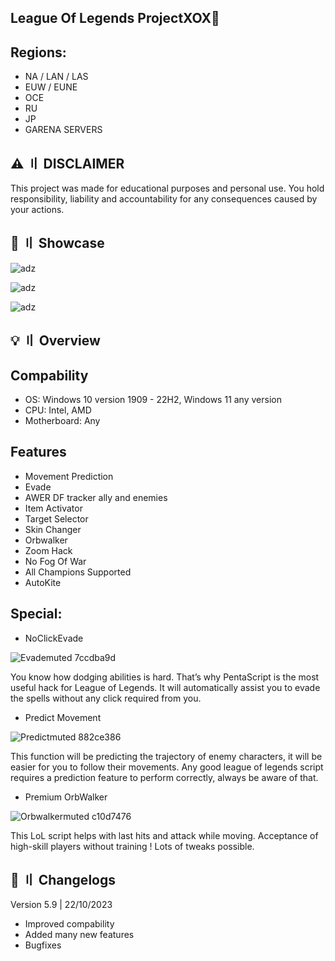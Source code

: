 ## League Of Legends ProjectXOX👑

## Regions:

- NA / LAN / LAS
- EUW / EUNE
- OCE
- RU
- JP
- GARENA SERVERS

## ⚠️ 〢 DISCLAIMER
This project was made for educational purposes and personal use. You hold responsibility, liability and accountability for any consequences caused by your actions.

## 📌 〢 Showcase

![adz](https://i.imgur.com/mCRVsek.jpg)

![adz](https://i.imgur.com/ef4irdn.jpg)

![adz](https://i.imgur.com/QCnDMPX.jpg)

## 💡 〢 Overview

## Compability

- OS: Windows 10 version 1909 - 22H2, Windows 11 any version
- CPU: Intel, AMD
- Motherboard: Any

## Features
- Movement Prediction
- Evade
- AWER DF tracker ally and enemies
- Item Activator
- Target Selector
- Skin Changer
- Orbwalker
- Zoom Hack
- No Fog Of War
- All Champions Supported
- AutoKite

## Special:

- NoClickEvade

![Evademuted 7ccdba9d](https://github.com/Arthelios/League-Of-Legends-PentaScript-LIFETIME/assets/145491287/ebff255c-1ad2-4ec4-b0d1-520dbb2c367a)

You know how dodging abilities is hard. That’s why PentaScript is the most useful hack for League of Legends.
It will automatically assist you to evade the spells without any click required from you.

- Predict Movement 

![Predictmuted 882ce386](https://github.com/Arthelios/League-Of-Legends-PentaScript-LIFETIME/assets/145491287/22eae134-2a67-4e38-96d3-f906ee30ccbd)

This function will be predicting the trajectory of enemy characters, it will be easier for you to follow their movements.
Any good league of legends script requires a prediction feature to perform correctly, always be aware of that.

- Premium OrbWalker

![Orbwalkermuted c10d7476](https://github.com/Arthelios/League-Of-Legends-PentaScript-LIFETIME/assets/145491287/5d102d69-31f7-4dfb-b4aa-118617f12e0f)

This LoL script helps with last hits and attack while moving. Acceptance of high-skill players without training ! Lots of tweaks possible.

## 🌟 〢 Changelogs

Version 5.9 | 22/10/2023
+ Improved compability
+ Added many new features
+ Bugfixes
